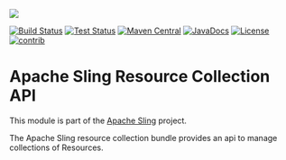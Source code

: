 [<img src="http://sling.apache.org/res/logos/sling.png"/>](http://sling.apache.org)

 [![Build Status](https://builds.apache.org/buildStatus/icon?job=sling-org-apache-sling-resourcecollection-1.8)](https://builds.apache.org/view/S-Z/view/Sling/job/sling-org-apache-sling-resourcecollection-1.8) [![Test Status](https://img.shields.io/jenkins/t/https/builds.apache.org/view/S-Z/view/Sling/job/sling-org-apache-sling-resourcecollection-1.8.svg)](https://builds.apache.org/view/S-Z/view/Sling/job/sling-org-apache-sling-resourcecollection-1.8/test_results_analyzer/) [![Maven Central](https://maven-badges.herokuapp.com/maven-central/org.apache.sling/org.apache.sling.resourcecollection/badge.svg)](http://search.maven.org/#search%7Cga%7C1%7Cg%3A%22org.apache.sling%22%20a%3A%22org.apache.sling.resourcecollection%22) [![JavaDocs](https://www.javadoc.io/badge/org.apache.sling/org.apache.sling.resourcecollection.svg)](https://www.javadoc.io/doc/org.apache.sling/org.apache.sling.resourcecollection) [![License](https://img.shields.io/badge/License-Apache%202.0-blue.svg)](https://www.apache.org/licenses/LICENSE-2.0)&#32;[![contrib](http://sling.apache.org/badges/status-contrib.svg)](https://github.com/apache/sling-aggregator/blob/master/docs/status/contrib.md)

# Apache Sling Resource Collection API

This module is part of the [Apache Sling](https://sling.apache.org) project.

The Apache Sling resource collection bundle provides an api to manage collections of Resources.
